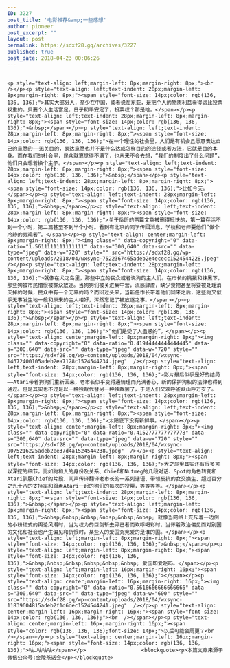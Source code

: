 ```yaml
---
ID: 3227
post_title: '电影推荐&amp;一些感想'
author: pioneer
post_excerpt: ""
layout: post
permalink: https://sdxf28.gq/archives/3227
published: true
post_date: 2018-04-23 00:06:26
---
```

                                                                                                                  <p style="text-align: left;margin-left: 8px;margin-right: 8px;"><br  /></p><p style="text-align: left;text-indent: 28px;margin-left: 8px;margin-right: 8px;"><span style="font-size: 14px;color: rgb(136, 136, 136);">其实大部分人，至少在中国，或者说在东亚，是把个人的物质利益看得远比投票权重的。只要个人生活富足，日子和平安定了，投票权？那是啥。</span></p><p style="text-align: left;text-indent: 28px;margin-left: 8px;margin-right: 8px;"><span style="font-size: 14px;color: rgb(136, 136, 136);">&nbsp;</span></p><p style="text-align: left;text-indent: 28px;margin-left: 8px;margin-right: 8px;"><span style="font-size: 14px;color: rgb(136, 136, 136);">在一个理性的社会里，人们是有机会且愿意表达自己的意愿的——无关目的，表达意愿也并不是什么达成怎样目的的途径或者方法，它就是目的本身。而在我们的社会里，民众就算觉得不满了，也从来不会去想，“我们的制度出了什么问题”，他们只会想着换个主子。</span></p><p style="text-align: left;text-indent: 28px;margin-left: 8px;margin-right: 8px;"><span style="font-size: 14px;color: rgb(136, 136, 136);">&nbsp;</span></p><p style="text-align: left;text-indent: 28px;margin-left: 8px;margin-right: 8px;"><span style="font-size: 14px;color: rgb(136, 136, 136);">比如今天。</span></p><p style="text-align: left;text-indent: 28px;margin-left: 8px;margin-right: 8px;"><span style="font-size: 14px;color: rgb(136, 136, 136);">&nbsp;</span></p><p style="text-align: left;text-indent: 28px;margin-left: 8px;margin-right: 8px;"><span style="font-size: 14px;color: rgb(136, 136, 136);">关于岳昕的两篇文章被删得挺快的，第一篇存活不到一个小时，第二篇甚至不到半个小时。看到有北京的同学传回消息，学校和老师要他们“做个冷静的旁观者”。</span></p><p style="text-align: center;margin-left: 8px;margin-right: 8px;"><img class="" data-copyright="0" data-ratio="1.5611111111111111" data-s="300,640" data-src="" data-type="jpeg" data-w="720" style="" src="https://sdxf28.gq/wp-content/uploads/2018/04/wxsync-7522367465adeb2e4ececc1524544228.jpeg"  /></p><p style="text-align: left;text-indent: 28px;margin-left: 8px;margin-right: 8px;"><span style="font-size: 14px;color: rgb(136, 136, 136);">就像在犬之岛里，那些中立的民众或者说狗的主人们。在市长的挑拨和抹黑下，那些狗被市民憎恨被群众放逐。当狗狗们被关进集中营，流感肆虐，缺少食物甚至将要被处理消灭掉的时候，民众中有一个无辜的吗？而回过头来，当新任市长带着他们回来之后，这些狗又似乎无事发生地一般和原来的主人相好，浑然忘记了被放逐之事。</span></p><p style="text-align: left;text-indent: 28px;margin-left: 8px;margin-right: 8px;"><span style="font-size: 14px;color: rgb(136, 136, 136);">&nbsp;</span></p><p style="text-align: left;text-indent: 28px;margin-left: 8px;margin-right: 8px;"><span style="font-size: 14px;color: rgb(136, 136, 136);">“他们是受了人蛊惑的”。</span></p><p style="text-align: center;margin-left: 8px;margin-right: 8px;"><img class="" data-copyright="0" data-ratio="0.41944444444444445" data-s="300,640" data-src="" data-type="jpeg" data-w="720" style="" src="https://sdxf28.gq/wp-content/uploads/2018/04/wxsync-14672400105adeb2ea7128c1524544234.jpeg"  /></p><p style="text-align: left;text-indent: 28px;margin-left: 8px;margin-right: 8px;"><span style="font-size: 14px;color: rgb(136, 136, 136);">影片最后似乎是好的结局——Atari带着狗狗们重新回来，老市长似乎变得通情理而充满善心，新的保护狗权的法律也得到通过。但是其实也不过是以一种独裁代替另一种独裁罢了，于是人们又欢呼雀跃山呼万岁了。</span></p><p style="text-align: left;text-indent: 28px;margin-left: 8px;margin-right: 8px;"><span style="font-size: 14px;color: rgb(136, 136, 136);">&nbsp;</span></p><p style="text-align: left;text-indent: 28px;margin-left: 8px;margin-right: 8px;"><span style="font-size: 14px;color: rgb(136, 136, 136);">太阳底下没有新鲜事。</span></p><p style="text-align: center;margin-left: 8px;margin-right: 8px;"><img class="" data-copyright="0" data-ratio="0.4152777777777778" data-s="300,640" data-src="" data-type="jpeg" data-w="720" style="" src="https://sdxf28.gq/wp-content/uploads/2018/04/wxsync-9075216225adeb2ee37d4a1524544238.jpeg"  /></p><p style="text-align: left;text-indent: 28px;margin-left: 8px;margin-right: 8px;"><span style="font-size: 14px;color: rgb(136, 136, 136);">犬之岛里其实还有很多可以深挖的细节，比如狗和人的身份及关系、Chief和Nutmeg的几段对话、Spot的角色转变和Atari驯服Chief的片段、同声传译翻译老市长的一系列话语、带领反抗的女交换生、超过百分之九十八的支持率和跟着Atari一起的狗们的每次的投票，等等等等。</span></p><p style="text-align: left;text-indent: 28px;margin-left: 8px;margin-right: 8px;"><span style="font-size: 14px;color: rgb(136, 136, 136);">&nbsp;</span></p><p style="text-align: left;margin-left: 8px;margin-right: 8px;"><span style="font-size: 14px;color: rgb(136, 136, 136);">&nbsp;&nbsp;&nbsp;&nbsp;&nbsp;&nbsp; 就像当网络上充斥着一边倒的小粉红式的舆论风潮时，当为权力的巨剑斩去异己者而欢呼喝彩时，当怀着政治偏见而对别国的文化和社会也产生偏见和仇恨时，某些人的爱国究竟爱的是谁的国。</span></p><p style="text-align: left;margin-left: 8px;margin-right: 8px;"><span style="font-size: 14px;color: rgb(136, 136, 136);">&nbsp;</span></p><p style="text-align: left;margin-left: 8px;margin-right: 8px;"><span style="font-size: 14px;color: rgb(136, 136, 136);">&nbsp;&nbsp;&nbsp;&nbsp;&nbsp;&nbsp; 爱国即爱赵吗。</span></p><p style="text-align: left;margin-left: 16px;margin-right: 16px;"><span style="font-size: 14px;color: rgb(136, 136, 136);"></span></p><p style="text-align: center;margin-left: 16px;margin-right: 16px;"><img class="" data-copyright="0" data-ratio="0.5616666666666666" data-s="300,640" data-src="" data-type="jpeg" data-w="600" style="" src="https://sdxf28.gq/wp-content/uploads/2018/04/wxsync-11839604815adeb2f1d6dec1524544241.jpeg"  /></p><p style="text-align: center;margin-left: 16px;margin-right: 16px;"><span style="font-size: 14px;color: rgb(136, 136, 136);"><br  /></span></p><p style="text-align: center;margin-left: 16px;margin-right: 16px;"><span style="color: rgb(136, 136, 136);font-size: 14px;">以后可能会周更？<br  /></span></p><p style="text-align: center;margin-left: 16px;margin-right: 16px;"><span style="font-size: 14px;color: rgb(136, 136, 136);">咕…咕咕咕</span></p>                  <blockquote><p>本篇文章来源于微信公众号:金陵茶话会</p></blockquote>